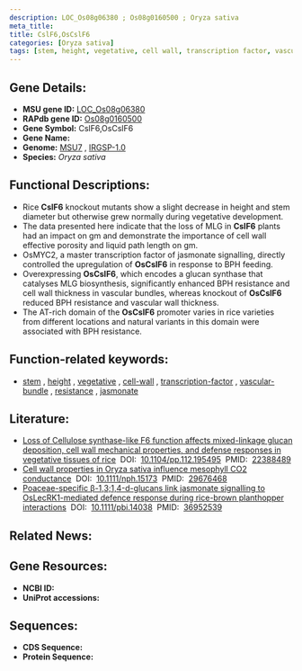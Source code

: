 ```yaml
---
description: LOC_Os08g06380 ; Os08g0160500 ; Oryza sativa
meta_title:
title: CslF6,OsCslF6
categories: [Oryza sativa]
tags: [stem, height, vegetative, cell wall, transcription factor, vascular bundle, resistance, jasmonate]
---
```


## Gene Details:
- **MSU gene ID:** [LOC_Os08g06380](http://rice.uga.edu/cgi-bin/ORF_infopage.cgi?orf=LOC_Os08g06380)  
- **RAPdb gene ID:** [Os08g0160500](https://rapdb.dna.affrc.go.jp/locus/?name=Os08g0160500)  
- **Gene Symbol:** CslF6,OsCslF6
- **Gene Name:**
- **Genome:**  [MSU7](http://rice.uga.edu/)&nbsp;,&nbsp;[IRGSP-1.0](https://rapdb.dna.affrc.go.jp/download/irgsp1.html)
- **Species:** *Oryza sativa*

## Functional Descriptions:
   - Rice **CslF6** knockout mutants show a slight decrease in height and stem diameter but otherwise grew normally during vegetative development.
   - The data presented here indicate that the loss of MLG in **CslF6** plants had an impact on gm and demonstrate the importance of cell wall effective porosity and liquid path length on gm.
   - OsMYC2, a master transcription factor of jasmonate signalling, directly controlled the upregulation of **OsCslF6** in response to BPH feeding.
   - Overexpressing **OsCslF6**, which encodes a glucan synthase that catalyses MLG biosynthesis, significantly enhanced BPH resistance and cell wall thickness in vascular bundles, whereas knockout of **OsCslF6** reduced BPH resistance and vascular wall thickness.
   - The AT-rich domain of the **OsCslF6** promoter varies in rice varieties from different locations and natural variants in this domain were associated with BPH resistance.

## Function-related keywords:
   - [stem](/tags/stem/)&nbsp;,&nbsp;[height](/tags/height/)&nbsp;,&nbsp;[vegetative](/tags/vegetative/)&nbsp;,&nbsp;[cell-wall](/tags/cell-wall/)&nbsp;,&nbsp;[transcription-factor](/tags/transcription-factor/)&nbsp;,&nbsp;[vascular-bundle](/tags/vascular-bundle/)&nbsp;,&nbsp;[resistance](/tags/resistance/)&nbsp;,&nbsp;[jasmonate](/tags/jasmonate/)

## Literature:
   - [Loss of Cellulose synthase-like F6 function affects mixed-linkage glucan deposition, cell wall mechanical properties, and defense responses in vegetative tissues of rice](https://www.doi.org/10.1104/pp.112.195495)&nbsp;&nbsp;DOI:&nbsp;&nbsp;[10.1104/pp.112.195495](https://www.doi.org/10.1104/pp.112.195495)&nbsp;&nbsp;PMID:&nbsp;&nbsp;[22388489](https://pubmed.ncbi.nlm.nih.gov/22388489/)
   - [Cell wall properties in Oryza sativa influence mesophyll CO2 conductance](https://www.doi.org/10.1111/nph.15173)&nbsp;&nbsp;DOI:&nbsp;&nbsp;[10.1111/nph.15173](https://www.doi.org/10.1111/nph.15173)&nbsp;&nbsp;PMID:&nbsp;&nbsp;[29676468](https://pubmed.ncbi.nlm.nih.gov/29676468/)
   - [Poaceae-specific β-1,3;1,4-d-glucans link jasmonate signalling to OsLecRK1-mediated defence response during rice-brown planthopper interactions](https://www.doi.org/10.1111/pbi.14038)&nbsp;&nbsp;DOI:&nbsp;&nbsp;[10.1111/pbi.14038](https://www.doi.org/10.1111/pbi.14038)&nbsp;&nbsp;PMID:&nbsp;&nbsp;[36952539](https://pubmed.ncbi.nlm.nih.gov/36952539/)

## Related News:

## Gene Resources:
- **NCBI ID:**  []()
- **UniProt accessions:** [](https://www.uniprot.org/uniprotkb//entry)

## Sequences:
- **CDS Sequence:**
- **Protein Sequence:**
